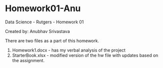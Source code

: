 # Homework01-Anu
Data Science - Rutgers - Homework 01

Created by: Anubhav Srivastava

There are two files as a part of this homework.

1. Homework1.docx - has my verbal analysis of the project
2. StarterBook.xlsx - modified version of the hw file with updates based on the assignment.